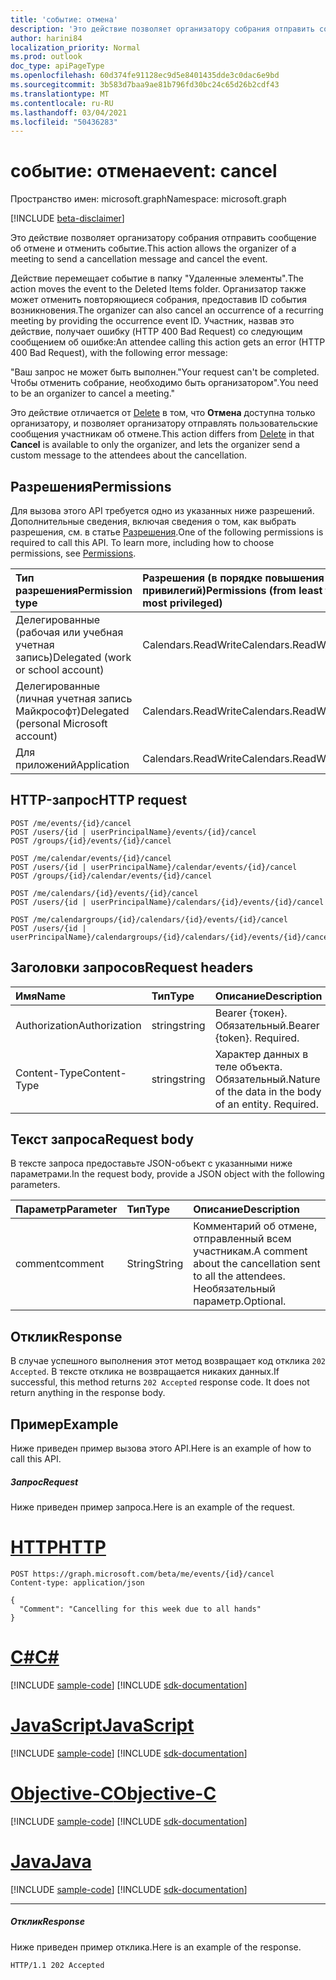 ```yaml
---
title: 'событие: отмена'
description: 'Это действие позволяет организатору собрания отправить сообщение об отмене и отменить событие. '
author: harini84
localization_priority: Normal
ms.prod: outlook
doc_type: apiPageType
ms.openlocfilehash: 60d374fe91128ec9d5e8401435dde3c0dac6e9bd
ms.sourcegitcommit: 3b583d7baa9ae81b796fd30bc24c65d26b2cdf43
ms.translationtype: MT
ms.contentlocale: ru-RU
ms.lasthandoff: 03/04/2021
ms.locfileid: "50436283"
---
```

# <a name="event-cancel"></a><span data-ttu-id="f758b-103">событие: отмена</span><span class="sxs-lookup"><span data-stu-id="f758b-103">event: cancel</span></span>

<span data-ttu-id="f758b-104">Пространство имен: microsoft.graph</span><span class="sxs-lookup"><span data-stu-id="f758b-104">Namespace: microsoft.graph</span></span>

[!INCLUDE [beta-disclaimer](../../includes/beta-disclaimer.md)]

<span data-ttu-id="f758b-105">Это действие позволяет организатору собрания отправить сообщение об отмене и отменить событие.</span><span class="sxs-lookup"><span data-stu-id="f758b-105">This action allows the organizer of a meeting to send a cancellation message and cancel the event.</span></span> 

<span data-ttu-id="f758b-106">Действие перемещает событие в папку "Удаленные элементы".</span><span class="sxs-lookup"><span data-stu-id="f758b-106">The action moves the event to the Deleted Items folder.</span></span> <span data-ttu-id="f758b-107">Организатор также может отменить повторяющиеся собрания, предоставив ID события возникновения.</span><span class="sxs-lookup"><span data-stu-id="f758b-107">The organizer can also cancel an occurrence of a recurring meeting by providing the occurrence event ID.</span></span> <span data-ttu-id="f758b-108">Участник, назвав это действие, получает ошибку (HTTP 400 Bad Request) со следующим сообщением об ошибке:</span><span class="sxs-lookup"><span data-stu-id="f758b-108">An attendee calling this action gets an error (HTTP 400 Bad Request), with the following error message:</span></span>

<span data-ttu-id="f758b-109">"Ваш запрос не может быть выполнен.</span><span class="sxs-lookup"><span data-stu-id="f758b-109">"Your request can't be completed.</span></span> <span data-ttu-id="f758b-110">Чтобы отменить собрание, необходимо быть организатором".</span><span class="sxs-lookup"><span data-stu-id="f758b-110">You need to be an organizer to cancel a meeting."</span></span>

<span data-ttu-id="f758b-111">Это действие отличается от [Delete](event-delete.md) в том, что **Отмена** доступна только организатору, и позволяет организатору отправлять пользовательские сообщения участникам об отмене.</span><span class="sxs-lookup"><span data-stu-id="f758b-111">This action differs from [Delete](event-delete.md) in that **Cancel** is available to only the organizer, and lets the organizer send a custom message to the attendees about the cancellation.</span></span>

## <a name="permissions"></a><span data-ttu-id="f758b-112">Разрешения</span><span class="sxs-lookup"><span data-stu-id="f758b-112">Permissions</span></span>
<span data-ttu-id="f758b-p103">Для вызова этого API требуется одно из указанных ниже разрешений. Дополнительные сведения, включая сведения о том, как выбрать разрешения, см. в статье [Разрешения](/graph/permissions-reference).</span><span class="sxs-lookup"><span data-stu-id="f758b-p103">One of the following permissions is required to call this API. To learn more, including how to choose permissions, see [Permissions](/graph/permissions-reference).</span></span>

|<span data-ttu-id="f758b-115">Тип разрешения</span><span class="sxs-lookup"><span data-stu-id="f758b-115">Permission type</span></span>      | <span data-ttu-id="f758b-116">Разрешения (в порядке повышения привилегий)</span><span class="sxs-lookup"><span data-stu-id="f758b-116">Permissions (from least to most privileged)</span></span>              |
|:--------------------|:---------------------------------------------------------|
|<span data-ttu-id="f758b-117">Делегированные (рабочая или учебная учетная запись)</span><span class="sxs-lookup"><span data-stu-id="f758b-117">Delegated (work or school account)</span></span> | <span data-ttu-id="f758b-118">Calendars.ReadWrite</span><span class="sxs-lookup"><span data-stu-id="f758b-118">Calendars.ReadWrite</span></span>    |
|<span data-ttu-id="f758b-119">Делегированные (личная учетная запись Майкрософт)</span><span class="sxs-lookup"><span data-stu-id="f758b-119">Delegated (personal Microsoft account)</span></span> | <span data-ttu-id="f758b-120">Calendars.ReadWrite</span><span class="sxs-lookup"><span data-stu-id="f758b-120">Calendars.ReadWrite</span></span>    |
|<span data-ttu-id="f758b-121">Для приложений</span><span class="sxs-lookup"><span data-stu-id="f758b-121">Application</span></span> | <span data-ttu-id="f758b-122">Calendars.ReadWrite</span><span class="sxs-lookup"><span data-stu-id="f758b-122">Calendars.ReadWrite</span></span> |

## <a name="http-request"></a><span data-ttu-id="f758b-123">HTTP-запрос</span><span class="sxs-lookup"><span data-stu-id="f758b-123">HTTP request</span></span>
<!-- { "blockType": "ignored" } -->
```http
POST /me/events/{id}/cancel
POST /users/{id | userPrincipalName}/events/{id}/cancel
POST /groups/{id}/events/{id}/cancel

POST /me/calendar/events/{id}/cancel
POST /users/{id | userPrincipalName}/calendar/events/{id}/cancel
POST /groups/{id}/calendar/events/{id}/cancel

POST /me/calendars/{id}/events/{id}/cancel
POST /users/{id | userPrincipalName}/calendars/{id}/events/{id}/cancel

POST /me/calendargroups/{id}/calendars/{id}/events/{id}/cancel
POST /users/{id | userPrincipalName}/calendargroups/{id}/calendars/{id}/events/{id}/cancel
```
## <a name="request-headers"></a><span data-ttu-id="f758b-124">Заголовки запросов</span><span class="sxs-lookup"><span data-stu-id="f758b-124">Request headers</span></span>
| <span data-ttu-id="f758b-125">Имя</span><span class="sxs-lookup"><span data-stu-id="f758b-125">Name</span></span>       | <span data-ttu-id="f758b-126">Тип</span><span class="sxs-lookup"><span data-stu-id="f758b-126">Type</span></span> | <span data-ttu-id="f758b-127">Описание</span><span class="sxs-lookup"><span data-stu-id="f758b-127">Description</span></span>|
|:---------------|:--------|:----------|
| <span data-ttu-id="f758b-128">Authorization</span><span class="sxs-lookup"><span data-stu-id="f758b-128">Authorization</span></span>  | <span data-ttu-id="f758b-129">string</span><span class="sxs-lookup"><span data-stu-id="f758b-129">string</span></span>  | <span data-ttu-id="f758b-p104">Bearer {токен}. Обязательный.</span><span class="sxs-lookup"><span data-stu-id="f758b-p104">Bearer {token}. Required.</span></span> |
| <span data-ttu-id="f758b-132">Content-Type</span><span class="sxs-lookup"><span data-stu-id="f758b-132">Content-Type</span></span> | <span data-ttu-id="f758b-133">string</span><span class="sxs-lookup"><span data-stu-id="f758b-133">string</span></span>  | <span data-ttu-id="f758b-p105">Характер данных в теле объекта. Обязательный.</span><span class="sxs-lookup"><span data-stu-id="f758b-p105">Nature of the data in the body of an entity. Required.</span></span> |

## <a name="request-body"></a><span data-ttu-id="f758b-136">Текст запроса</span><span class="sxs-lookup"><span data-stu-id="f758b-136">Request body</span></span>
<span data-ttu-id="f758b-137">В тексте запроса предоставьте JSON-объект с указанными ниже параметрами.</span><span class="sxs-lookup"><span data-stu-id="f758b-137">In the request body, provide a JSON object with the following parameters.</span></span>

| <span data-ttu-id="f758b-138">Параметр</span><span class="sxs-lookup"><span data-stu-id="f758b-138">Parameter</span></span>    | <span data-ttu-id="f758b-139">Тип</span><span class="sxs-lookup"><span data-stu-id="f758b-139">Type</span></span>   |<span data-ttu-id="f758b-140">Описание</span><span class="sxs-lookup"><span data-stu-id="f758b-140">Description</span></span>|
|:---------------|:--------|:----------|
|<span data-ttu-id="f758b-141">comment</span><span class="sxs-lookup"><span data-stu-id="f758b-141">comment</span></span>|<span data-ttu-id="f758b-142">String</span><span class="sxs-lookup"><span data-stu-id="f758b-142">String</span></span>|<span data-ttu-id="f758b-143">Комментарий об отмене, отправленный всем участникам.</span><span class="sxs-lookup"><span data-stu-id="f758b-143">A comment about the cancellation sent to all the attendees.</span></span> <span data-ttu-id="f758b-144">Необязательный параметр.</span><span class="sxs-lookup"><span data-stu-id="f758b-144">Optional.</span></span>|

## <a name="response"></a><span data-ttu-id="f758b-145">Отклик</span><span class="sxs-lookup"><span data-stu-id="f758b-145">Response</span></span>

<span data-ttu-id="f758b-p107">В случае успешного выполнения этот метод возвращает код отклика `202 Accepted`. В тексте отклика не возвращается никаких данных.</span><span class="sxs-lookup"><span data-stu-id="f758b-p107">If successful, this method returns `202 Accepted` response code. It does not return anything in the response body.</span></span>

## <a name="example"></a><span data-ttu-id="f758b-148">Пример</span><span class="sxs-lookup"><span data-stu-id="f758b-148">Example</span></span>
<span data-ttu-id="f758b-149">Ниже приведен пример вызова этого API.</span><span class="sxs-lookup"><span data-stu-id="f758b-149">Here is an example of how to call this API.</span></span>
##### <a name="request"></a><span data-ttu-id="f758b-150">Запрос</span><span class="sxs-lookup"><span data-stu-id="f758b-150">Request</span></span>
<span data-ttu-id="f758b-151">Ниже приведен пример запроса.</span><span class="sxs-lookup"><span data-stu-id="f758b-151">Here is an example of the request.</span></span>

# <a name="http"></a>[<span data-ttu-id="f758b-152">HTTP</span><span class="sxs-lookup"><span data-stu-id="f758b-152">HTTP</span></span>](#tab/http)
<!-- {
  "blockType": "request",
  "name": "event_cancel"
}-->
```http
POST https://graph.microsoft.com/beta/me/events/{id}/cancel
Content-type: application/json

{
  "Comment": "Cancelling for this week due to all hands"
}
```
# <a name="c"></a>[<span data-ttu-id="f758b-153">C#</span><span class="sxs-lookup"><span data-stu-id="f758b-153">C#</span></span>](#tab/csharp)
[!INCLUDE [sample-code](../includes/snippets/csharp/event-cancel-csharp-snippets.md)]
[!INCLUDE [sdk-documentation](../includes/snippets/snippets-sdk-documentation-link.md)]

# <a name="javascript"></a>[<span data-ttu-id="f758b-154">JavaScript</span><span class="sxs-lookup"><span data-stu-id="f758b-154">JavaScript</span></span>](#tab/javascript)
[!INCLUDE [sample-code](../includes/snippets/javascript/event-cancel-javascript-snippets.md)]
[!INCLUDE [sdk-documentation](../includes/snippets/snippets-sdk-documentation-link.md)]

# <a name="objective-c"></a>[<span data-ttu-id="f758b-155">Objective-C</span><span class="sxs-lookup"><span data-stu-id="f758b-155">Objective-C</span></span>](#tab/objc)
[!INCLUDE [sample-code](../includes/snippets/objc/event-cancel-objc-snippets.md)]
[!INCLUDE [sdk-documentation](../includes/snippets/snippets-sdk-documentation-link.md)]

# <a name="java"></a>[<span data-ttu-id="f758b-156">Java</span><span class="sxs-lookup"><span data-stu-id="f758b-156">Java</span></span>](#tab/java)
[!INCLUDE [sample-code](../includes/snippets/java/event-cancel-java-snippets.md)]
[!INCLUDE [sdk-documentation](../includes/snippets/snippets-sdk-documentation-link.md)]

---


##### <a name="response"></a><span data-ttu-id="f758b-157">Отклик</span><span class="sxs-lookup"><span data-stu-id="f758b-157">Response</span></span>
<span data-ttu-id="f758b-158">Ниже приведен пример отклика.</span><span class="sxs-lookup"><span data-stu-id="f758b-158">Here is an example of the response.</span></span>
<!-- {
  "blockType": "response",
  "truncated": true
} -->
```http
HTTP/1.1 202 Accepted
```

<!-- uuid: 8fcb5dbc-d5aa-4681-8e31-b001d5168d79
2015-10-25 14:57:30 UTC -->
<!--
{
  "type": "#page.annotation",
  "description": "event: cancel",
  "keywords": "",
  "section": "documentation",
  "tocPath": "",
  "suppressions": [
  ]
}
-->


